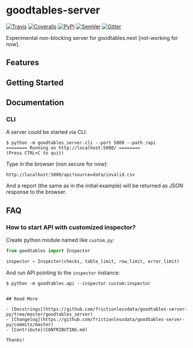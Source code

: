 # goodtables-server

[![Travis](https://img.shields.io/travis/frictionlessdata/goodtables-server/master.svg)](https://travis-ci.org/frictionlessdata/goodtables-server)
[![Coveralls](http://img.shields.io/coveralls/frictionlessdata/goodtables-server.svg?branch=master)](https://coveralls.io/r/frictionlessdata/goodtables-server?branch=master)
[![PyPi](https://img.shields.io/pypi/v/goodtables-server.svg)](https://pypi.python.org/pypi/goodtables-server)
[![SemVer](https://img.shields.io/badge/versions-SemVer-brightgreen.svg)](http://semver.org/)
[![Gitter](https://img.shields.io/gitter/room/frictionlessdata/chat.svg)](https://gitter.im/frictionlessdata/chat)

Experimental non-blocking server for goodtables.next [not-working for now].

## Features

## Getting Started

## Documentation

### CLI

A server could be started via CLI:

```
$ python -m goodtables_server.cli --port 5000 --path /api
======== Running on http://localhost:5000/ ========
(Press CTRL+C to quit)
```

Type in the browser (non secure for now):

```
http://localhost:5000/api?source=data/invalid.csv
```

And a report (the same as in the initial example) will be returned as JSON response to the browser.

## FAQ

### How to start API with customized inspector?

Create python module named like `custom.py`:

```python
from goodtables import Inspector

inspector = Inspector(checks, table_limit, row_limit, error_limit)
```

And run API pointing to the `inspector` instance:

```
$ python -m goodtables.api --inspector custom:inspector


## Read More

- [Docstrings](https://github.com/frictionlessdata/goodtables-server-py/tree/master/goodtables_server)
- [Changelog](https://github.com/frictionlessdata/goodtables-server-py/commits/master)
- [Contribute](CONTRIBUTING.md)

Thanks!
